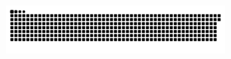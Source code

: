 <picture>
  <source media="(prefers-color-scheme: dark)" srcset="https://raw.githubusercontent.com/MarineHakobyan/MarineHakobyan/f47ca40de2c65235251a1f4f5d32854c066b7bb2/github-contribution-grid-snake-dark.svg" />
  <source media="(prefers-color-scheme: light)" srcset="https://raw.githubusercontent.com/MarineHakobyan/MarineHakobyan/f47ca40de2c65235251a1f4f5d32854c066b7bb2/github-contribution-grid-snake.svg" />
  <img alt="github-snake" src="https://raw.githubusercontent.com/MarineHakobyan/MarineHakobyan/f47ca40de2c65235251a1f4f5d32854c066b7bb2/github-contribution-grid-snake-dark.svg" />
</picture>
